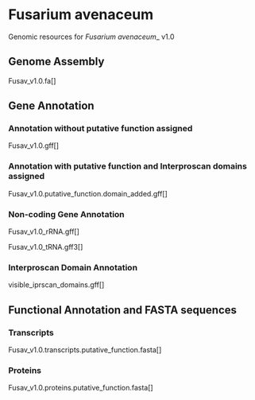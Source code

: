 # __Fusarium avenaceum__
Genomic resources for _Fusarium avenaceum__ v1.0

## Genome Assembly
Fusav_v1.0.fa[]

## Gene Annotation
### Annotation without putative function assigned
Fusav_v1.0.gff[]

### Annotation with putative function and Interproscan domains assigned
Fusav_v1.0.putative_function.domain_added.gff[]

### Non-coding Gene Annotation
Fusav_v1.0_rRNA.gff[]

Fusav_v1.0_tRNA.gff3[]

### Interproscan Domain Annotation
visible_iprscan_domains.gff[]

## Functional Annotation and FASTA sequences
### Transcripts
Fusav_v1.0.transcripts.putative_function.fasta[]

### Proteins
Fusav_v1.0.proteins.putative_function.fasta[]
